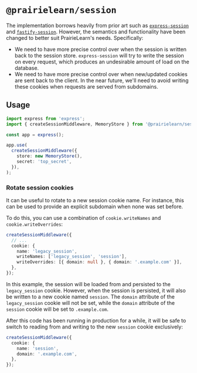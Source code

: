 # `@prairielearn/session`

The implementation borrows heavily from prior art such as [`express-session`](https://github.com/expressjs/session) and [`fastify-session`](https://github.com/fastify/session). However, the semantics and functionality have been changed to better suit PrairieLearn's needs. Specifically:

- We need to have more precise control over when the session is written back to the session store. `express-session` will try to write the session on every request, which produces an undesirable amount of load on the database.
- We need to have more precise control over when new/updated cookies are sent back to the client. In the near future, we'll need to avoid writing these cookies when requests are served from subdomains.

## Usage

```ts
import express from 'express';
import { createSessionMiddleware, MemoryStore } from '@prairielearn/session';

const app = express();

app.use(
  createSessionMiddleware({
    store: new MemoryStore(),
    secret: 'top_secret',
  }),
);
```

### Rotate session cookies

It can be useful to rotate to a new session cookie name. For instance, this can be used to provide an explicit subdomain when none was set before.

To do this, you can use a combination of `cookie.writeNames` and `cookie.writeOverrides`:

```ts
createSessionMiddleware({
  // ...
  cookie: {
    name: 'legacy_session',
    writeNames: ['legacy_session', 'session'],
    writeOverrides: [{ domain: null }, { domain: '.example.com' }],
  },
});
```

In this example, the session will be loaded from and persisted to the `legacy_session` cookie. However, when the session is persisted, it will also be written to a new cookie named `session`. The `domain` attribute of the `legacy_session` cookie will not be set, while the `domain` attribute of the `session` cookie will be set to `.example.com`.

After this code has been running in production for a while, it will be safe to switch to reading from and writing to the new `session` cookie exclusively:

```ts
createSessionMiddleware({
  cookie: {
    name: 'session',
    domain: '.example.com',
  },
});
```
